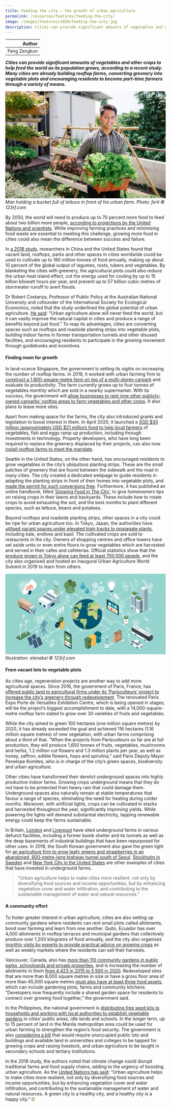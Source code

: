 ```yaml
---
title: Feeding the city – the growth of urban agriculture
permalink: /resources/features/feeding-the-city/
image: /images/features/2020/feeding-the-city.jpg
description: Cities can provide significant amounts of vegetables and other crops to help feed the world as its population grows, according to a recent study. Many cities are already building rooftop farms, converting greenery into vegetable plots and encouraging residents to become part-time farmers through a variety of means.
---
```


| Author |
|---:|
| Feng Zengkun |

***Cities can provide significant amounts of vegetables and other crops to help feed the world as its population grows, according to a recent study. Many cities are already building rooftop farms, converting greenery into vegetable plots and encouraging residents to become part-time farmers through a variety of means.***

![Urban agriculture](/images/features/2020/feeding-the-city.jpg/)*Man holding a bucket full of lettuce in front of his urban farm. Photo: ferli © 123rf.com*

By 2050, the world will need to produce up to 70 percent more food to feed about two billion more people, [according to projections by the United Nations and scientists](https://theconversation.com/we-dont-need-to-double-world-food-production-by-2050-heres-why-74211). While improving farming practices and minimising food waste are essential to meeting this challenge, growing more food in cities could also mean the difference between success and failure. 

In [a 2018 study](https://agupubs.onlinelibrary.wiley.com/doi/full/10.1002/2017EF000536), researchers in China and the United States found that vacant land, rooftops, parks and other spaces in cities worldwide could be used to cultivate up to 180 million tonnes of food annually, making up about 10 percent of the global output of legumes, roots, tubers and vegetables. By blanketing the cities with greenery, the agricultural plots could also reduce the urban heat island effect, cut the energy used for cooling by up to 15 billion kilowatt hours per year, and prevent up to 57 billion cubic metres of stormwater runoff to avert floods.

Dr Robert Costanza, Professor of Public Policy at the Australian National University and cofounder of the International Society for Ecological Economics, noted that the study underlined the global potential of urban agriculture. [He said](https://www.citylab.com/environment/2018/02/big-data-suggests-big-potential-for-urban-farming/552770/): “Urban agriculture alone will never feed the world, but it can vastly improve the natural capital in cities and produce a range of benefits beyond just food.” To reap its advantages, cities are converting spaces such as rooftops and roadside planting strips into vegetable plots, building indoor farms in former transportation tunnels and other disused facilities, and encouraging residents to participate in the growing movement through guidebooks and incentives. 

#### **Finding room for growth**

In land-scarce Singapore, the government is setting its sights on increasing the number of rooftop farms. In 2019, it worked with urban farming firm to [construct a 1,800-square-metre farm on top of a multi-storey carpark](https://www.straitstimes.com/singapore/urban-farm-to-grow-four-tonnes-of-vegetables-a-month-on-top-of-hdb-carpark) and evaluate its productivity. The farm currently grows up to four tonnes of vegetables monthly which are sold in a nearby supermarket. With its success, the government will [allow businesses to rent nine other publicly-owned carparks’ rooftop areas to farm vegetables and other crops](https://www.straitstimes.com/singapore/nine-multi-storey-carpark-rooftops-in-singapore-to-be-converted-to-urban-farms). It also plans to lease more sites. 

Apart from making space for the farms, the city also introduced grants and legislation to boost interest in them. In April 2020, it launched a [SGD $30 million (approximately USD $21 million) fund to help local farmers](https://www.channelnewsasia.com/news/singapore/singapore-food-security-30-million-grant-eggs-vegetables-fish-12621414) of vegetables, fish and eggs ramp up production, including through investments in technology. Property developers, who have long been required to replace the greenery displaced by their projects, can also now [install rooftop farms to meet the mandate](https://www.ura.gov.sg/Corporate/Media-Room/Media-Releases/pr17-77). 

Seattle in the United States, on the other hand, has encouraged residents to grow vegetables in the city’s ubiquitous planting strips. These are the small patches of greenery that are found between the sidewalk and the road in many cities. The city created a dedicated webpage to guide residents in adapting the planting strips in front of their homes into vegetable plots, and [made the permit for such conversions free](https://www.seattle.gov/transportation/permits-and-services/permits/planting-in-the-right-of-way). Furthermore, it has published an online handbook, titled [‘Growing Food in The City’](https://www.seattle.gov/Documents/Departments/SPU/EnvironmentConservation/GrowingFoodintheCityBroch.pdf), to give homeowners tips on raising crops in their lawns and backyards. These include how to rotate crops to avoid exhausting the soil, and the best months to plant different species, such as lettuce, beans and potatoes. 

Beyond rooftops and roadside planting strips, other spaces in a city could be ripe for urban agriculture too. In Tokyo, Japan, the authorities have [utilised vacant spaces under elevated train tracks to propagate plants](https://www.straitstimes.com/asia/east-asia/goats-pigs-and-veggies-crop-up-in-urban-tokyo), including kale, endives and basil. The cultivated crops are sold to restaurants in the city. Owners of shopping centres and office towers have set aside units or even entire floors to grow vegetables which are harvested and served in their cafes and cafeterias. Official statistics show that the [produce grown in Tokyo alone can feed at least 700,000 people](http://english.agrinews.co.jp/?p=8976), and the city also organised and hosted an inaugural Urban Agriculture World Summit in 2019 to learn from others.

![Carbon neutral city](/images/features/2020/carbon-neutral.jpg/)*Illustration: elenabsl © 123rf.com*

#### **From vacant lots to vegetable plots**

As cities age, regeneration projects are another way to add more agricultural spaces. Since 2016, the government of Paris, France, has [offered public land to agricultural firms under its ‘Parisculteurs’ project to increase the city’s greenery through redevelopment](https://www.aljazeera.com/news/2019/12/eat-city-urban-farmers-paris-191205152844562.html). The renovated Paris Expo Porte de Versailles Exhibition Centre, which is being opened in stages, will be the project’s biggest accomplishment to date, with a 14,000-square-metre rooftop farm slated to grow over 30 varieties of fruits and vegetables. 

While the city aimed to green 100 hectares (one million square metres) by 2020, it has already exceeded the goal and achieved 116 hectares (1.16 million square metres) of new vegetation, with urban farms comprising about a third of that. “When the projects from Parisculteurs so far are at full production, they will produce 1,650 tonnes of fruits, vegetables, mushrooms and herbs, 1.2 million cut flowers and 1.3 million plants per year, as well as honey, saffron, edible flowers, hops and spirulina,” said Paris Deputy Mayor Penelope Komites, who is in charge of the city’s green spaces, biodiversity and urban agriculture.

Other cities have transformed their derelict underground spaces into highly productive indoor farms. Growing crops underground means that they do not have to be protected from heavy rain that could damage them. Underground spaces also naturally remain at stable temperatures that favour a range of species, eliminating the need for heating during colder months. Moreover, with artificial lights, crops can be cultivated in stacks and harvested throughout the year, significantly improving yields. While powering the lights will demand substantial electricity, tapping renewable energy could keep the farms sustainable. 

In Britain, [London](https://www.theguardian.com/environment/2019/feb/10/urban-farming-feeding-cities-of-the-future) and [Liverpool](https://www.theguardian.com/environment/2019/dec/26/farming-of-the-future-rise-of-hydroponic-food-labs-thomas-myers) have sited underground farms in various defunct facilities, including a former bomb shelter and its tunnels as well as the deep basements of industrial buildings that have been repurposed for other uses. In 2018, the South Korean government also gave the green light for [an agriculture firm to grow leafy greens and strawberries in an abandoned, 600-metre-long highway tunnel south of Seoul](https://edition.cnn.com/2019/12/09/asia/south-korea-vertical-farm-intl-c2e/index.html). [Stockholm in Sweden](https://www.fastcompany.com/40503488/this-underground-urban-farm-also-heats-the-building-above-it) and [New York City in the United States](https://newyork.cbslocal.com/2019/04/17/from-basement-to-table-underground-farm-grows-specialty-items-in-manhattan/) are other examples of cities that have invested in underground farms.

> “Urban agriculture helps to make cities more resilient, not only by diversifying food sources and income opportunities, but by enhancing vegetation cover and water infiltration, and contributing to the sustainable management of water and natural resources.”

#### **A community effort**

To foster greater interest in urban agriculture, cities are also setting up community gardens where residents can rent small plots called allotments, bond over farming and learn from one another. Quito, Ecuador has over 4,000 allotments in rooftop terraces and municipal gardens that collectively produce over 1,200 kilograms of food annually, and the city also organises [monthly visits by experts to provide practical advice on growing crops](https://www.dw.com/en/the-gardens-of-quito-urban-farming-in-one-of-the-worlds-highest-cities/a-47913626) as well as weekly markets where the residents can sell their harvests. 

Vancouver, Canada, also has [more than 110 community gardens in public parks, schoolyards and private properties](https://vancouver.ca/people-programs/community-gardens.aspx), and is increasing the number of allotments in them [from 4,423 in 2015 to 5,500 in 2020](https://sustain.ubc.ca/sites/default/files/2019-59_Evaluating%20and%20Assessing%20Food%20System%20Indicators_Lambie.pdf). Redeveloped sites that are more than 8,000 square metres in size or have a gross floor area of more than 45,000 square metres [must also have at least three food assets](https://vancouver.ca/files/cov/greenest-city-action-plan-implementation-update-2018-2019.pdf), which can include gardening plots, farms and community kitchens. “Developers now frequently include a shared garden space for residents to connect over growing food together,” the government said. 

In the Philippines, the national government is [distributing free seed kits to households and working with local authorities to establish vegetable gardens](https://business.mb.com.ph/2020/05/06/growing-own-food-will-be-the-new-normal-after-covid-19/) in cities’ public areas, idle lands and schools. In the longer term, up to 15 percent of land in the Manila metropolitan area could be used for urban farming to strengthen the region’s food security. The government is also [considering a bill](https://senate.gov.ph/lis/bill_res.aspx?congress=18&q=SBN-257) that would require unoccupied public lots and buildings and available land in universities and colleges to be tapped for growing crops and raising livestock, and urban agriculture to be taught in secondary schools and tertiary institutions. 

In the 2018 study, the authors noted that climate change could disrupt traditional farms and food supply chains, adding to the urgency of boosting urban agriculture. As the [United Nations has said](http://www.fao.org/3/i2177e/i2177e00.pdf): “Urban agriculture helps to make cities more resilient, not only by diversifying food sources and income opportunities, but by enhancing vegetation cover and water infiltration, and contributing to the sustainable management of water and natural resources. A green city is a healthy city, and a healthy city is a happy city.” **<font color="#967942">O</font>**
